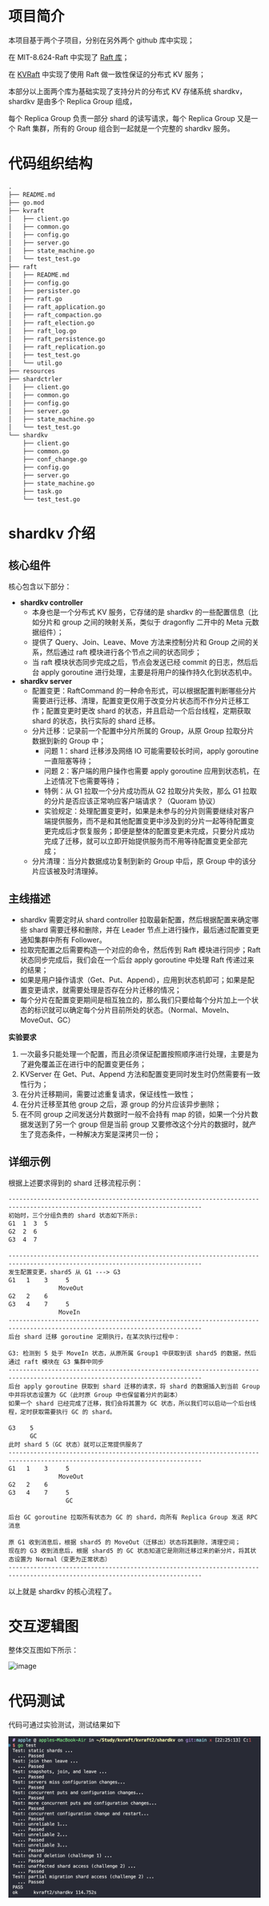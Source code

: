 #  项目简介

本项目基于两个子项目，分别在另外两个 github 库中实现；

在 MIT-8.624-Raft 中实现了 [Raft 库](https://github.com/1055373165/MIT-8.624-Raft)；

在 [KVRaft](https://github.com/1055373165/KVRaft) 中实现了使用 Raft 做一致性保证的分布式 KV 服务；

本部分以上面两个库为基础实现了支持分片的分布式 KV 存储系统 shardkv，shardkv 是由多个 Replica Group 组成，

每个 Replica Group 负责一部分 shard 的读写请求，每个 Replica Group 又是一个 Raft 集群，所有的 Group 组合到一起就是一个完整的 shardkv 服务。

# 代码组织结构
```
.
├── README.md
├── go.mod
├── kvraft
│   ├── client.go
│   ├── common.go
│   ├── config.go
│   ├── server.go
│   ├── state_machine.go
│   └── test_test.go
├── raft
│   ├── README.md
│   ├── config.go
│   ├── persister.go
│   ├── raft.go
│   ├── raft_application.go
│   ├── raft_compaction.go
│   ├── raft_election.go
│   ├── raft_log.go
│   ├── raft_persistence.go
│   ├── raft_replication.go
│   ├── test_test.go
│   └── util.go
├── resources
├── shardctrler
│   ├── client.go
│   ├── common.go
│   ├── config.go
│   ├── server.go
│   ├── state_machine.go
│   └── test_test.go
└── shardkv
    ├── client.go
    ├── common.go
    ├── conf_change.go
    ├── config.go
    ├── server.go
    ├── state_machine.go
    ├── task.go
    └── test_test.go
```

# shardkv 介绍
## 核心组件
核心包含以下部分：
- **shardkv controller**
  - 本身也是一个分布式 KV 服务，它存储的是 shardkv 的一些配置信息（比如分片和 group 之间的映射关系，类似于 dragonfly 二开中的 Meta 元数据组件）；
  - 提供了 Query、Join、Leave、Move 方法来控制分片和 Group 之间的关系，然后通过 raft 模块进行各个节点之间的状态同步；
  - 当 raft 模块状态同步完成之后，节点会发送已经 commit 的日志，然后后台 apply goroutine 进行处理，主要是将用户的操作持久化到状态机中。
- **shardkv server**
  - 配置变更：RaftCommand 的一种命令形式，可以根据配置判断哪些分片需要进行迁移、清理，配置变更仅用于改变分片状态而不作分片迁移工作；配置变更时更改 shard 的状态，并且启动一个后台线程，定期获取 shard 的状态，执行实际的 shard 迁移。
  - 分片迁移：记录前一个配置中分片所属的 Group，从原 Group 拉取分片数据到新的 Group 中；
    - 问题 1：shard 迁移涉及网络 IO 可能需要较长时间，apply goroutine 一直阻塞等待；
    - 问题 2：客户端的用户操作也需要 apply goroutine 应用到状态机，在上述情况下也需要等待；
    - 特例：从 G1 拉取一个分片成功而从 G2 拉取分片失败，那么 G1 拉取的分片是否应该正常响应客户端请求？（Quoram 协议）
    - 实验规定：处理配置变更时，如果是未参与的分片则需要继续对客户端提供服务，而不是和其他配置变更中涉及到的分片一起等待配置变更完成后才恢复服务；即便是整体的配置变更未完成，只要分片成功完成了迁移，就可以立即开始提供服务而不用等待配置变更全部完成；
  - 分片清理：当分片数据成功复制到新的 Group 中后，原 Group 中的该分片应该被及时清理掉。
## 主线描述
- shardkv 需要定时从 shard controller 拉取最新配置，然后根据配置来确定哪些 shard 需要迁移和删除，并在 Leader 节点上进行操作，最后通过配置变更通知集群中所有 Follower。
- 拉取完配置之后需要构造一个对应的命令，然后传到 Raft 模块进行同步；Raft 状态同步完成后，我们会在一个后台 apply goroutine 中处理 Raft 传递过来的结果；
- 如果是用户操作请求（Get、Put、Append），应用到状态机即可；如果是配置变更请求，就需要处理是否存在分片迁移的情况；
- 每个分片在配置变更期间是相互独立的，那么我们只要给每个分片加上一个状态的标识就可以确定每个分片目前所处的状态。（Normal、MoveIn、MoveOut、GC）

**实验要求**
1. 一次最多只能处理一个配置，而且必须保证配置按照顺序进行处理，主要是为了避免覆盖正在进行中的配置变更任务；
2. KVServer 在 Get、Put、Append 方法和配置变更同时发生时仍然需要有一致性行为；
3. 在分片迁移期间，需要过滤重复请求，保证线性一致性；
4. 在分片迁移至其他 group 之后，源 group 的分片应该异步删除；
5. 在不同 group 之间发送分片数据时一般不会持有 map 的锁，如果一个分片数据发送到了另一个 group 但是当前 group 又要修改这个分片的数据时，就产生了竞态条件，一种解决方案是深拷贝一份；

## 详细示例
根据上述要求得到的 shard 迁移流程示例：

```
----------------------------------------------------------------------------------------------------------------------------
初始时，三个分组负责的 shard 状态如下所示:
G1  1  3  5
G2  2  6
G3  4  7

----------------------------------------------------------------------------------------------------------------------------
发生配置变更，shard5 从 G1 ---> G3
G1   1    3     5
              MoveOut
G2   2    6
G3   4    7     5
              MoveIn
----------------------------------------------------------------------------------------------------------------------------
后台 shard 迁移 goroutine 定期执行，在某次执行过程中：

G3: 检测到 5 处于 MoveIn 状态，从原所属 Group1 中获取到该 shard5 的数据，然后通过 raft 模块在 G3 集群中同步
----------------------------------------------------------------------------------------------------------------------------
后台 apply goroutine 获取到 shard 迁移的请求，将 shard 的数据插入到当前 Group 中并将状态设置为 GC（此时原 Group 中也保留着分片的副本）
如果一个 shard 已经完成了迁移，我们会将其置为 GC 状态，所以我们可以启动一个后台线程，定时获取需要执行 GC 的 shard。

G3    5
      GC
此时 shard 5（GC 状态）就可以正常提供服务了
----------------------------------------------------------------------------------------------------------------------------
G1   1    3     5
              MoveOut
G2   2    6
G3   4    7     5
                GC

后台 GC goroutine 拉取所有状态为 GC 的 shard，向所有 Replica Group 发送 RPC 消息

原 G1 收到消息后，根据 shard5 的 MoveOut（迁移出）状态将其删除，清理空间；
现在的 G3 收到消息后，根据 shard5 的 GC 状态知道它是刚刚迁移过来的新分片，将其状态设置为 Normal（变更为正常状态）
----------------------------------------------------------------------------------------------------------------------------
```
以上就是 shardkv 的核心流程了。

# 交互逻辑图

整体交互图如下所示：

![image](https://github.com/1055373165/ShardKV/assets/33158355/c0aeba7b-0ce2-4c16-9982-e04e15d052ce)

# 代码测试

代码可通过实验测试，测试结果如下

![](resources/2024-02-26-22-29-49.png)
